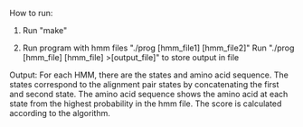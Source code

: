 How to run:
1. Run "make"

2. Run program with hmm files
"./prog [hmm_file1] [hmm_file2]"
Run "./prog [hmm_file] [hmm_file] >[output_file]" to store output in file

Output:
For each HMM, there are the states and amino acid sequence.
The states correspond to the alignment pair states by concatenating the first and second state.
The amino acid sequence shows the amino acid at each state from the highest probability in the hmm file.
The score is calculated according to the algorithm.